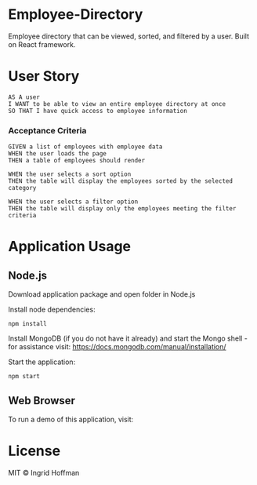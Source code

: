 # Employee-Directory

Employee directory that can be viewed, sorted, and filtered by a user. Built on React framework.

# User Story

```
AS A user
I WANT to be able to view an entire employee directory at once
SO THAT I have quick access to employee information
```

### Acceptance Criteria

```
GIVEN a list of employees with employee data
WHEN the user loads the page
THEN a table of employees should render

WHEN the user selects a sort option
THEN the table will display the employees sorted by the selected category

WHEN the user selects a filter option
THEN the table will display only the employees meeting the filter criteria
```

# Application Usage

## Node.js

Download application package and open folder in Node.js

Install node dependencies:

```
npm install
```

Install MongoDB (if you do not have it already) and start the Mongo shell - for assistance visit: https://docs.mongodb.com/manual/installation/

Start the application:

```
npm start
```

## Web Browser

To run a demo of this application, visit:

# License

MIT © Ingrid Hoffman
